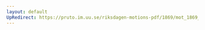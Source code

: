 ```yaml
---
layout: default
UpRedirect: https://pruto.im.uu.se/riksdagen-motions-pdf/1869/mot_1869__ak__188.pdf
---
```

